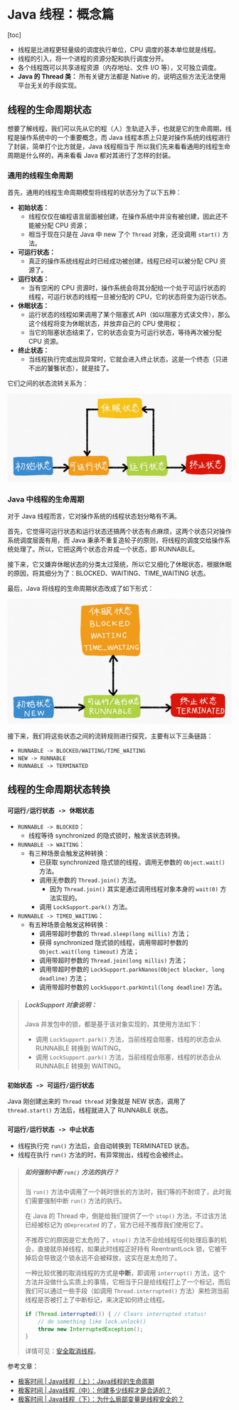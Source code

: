 # Java 线程：概念篇

[toc]

- 线程是比进程更轻量级的调度执行单位，CPU 调度的基本单位就是线程。
- 线程的引入，将一个进程的资源分配和执行调度分开。
- 各个线程既可以共享进程资源（内存地址、文件 I/O 等），又可独立调度。
- **Java 的 Thread 类：** 所有关键方法都是 Native 的，说明这些方法无法使用平台无关的手段实现。


## 线程的生命周期状态

想要了解线程，我们可以先从它的程（人）生轨迹入手，也就是它的生命周期，线程是操作系统中的一个重要概念，而 Java 线程本质上只是对操作系统的线程进行了封装，简单打个比方就是，Java 线程相当于
所以我们先来看看通用的线程生命周期是什么样的，再来看看 Java 都对其进行了怎样的封装。

### 通用的线程生命周期

首先，通用的线程生命周期模型将线程的状态分为了以下五种：
- **初始状态：**
    - 线程仅仅在编程语言层面被创建，在操作系统中并没有被创建，因此还不能被分配 CPU 资源；
    - 相当于现在只是在 Java 中 new 了个 `Thread` 对象，还没调用 `start()` 方法。
- **可运行状态：**
    - 真正的操作系统线程此时已经成功被创建，线程已经可以被分配 CPU 资源了。
- **运行状态：**
    - 当有空闲的 CPU 资源时，操作系统会将其分配给一个处于可运行状态的线程，可运行状态的线程一旦被分配的 CPU，它的状态将变为运行状态。
- **休眠状态：**
    - 运行状态的线程如果调用了某个阻塞式 API（如以阻塞方式读文件），那么这个线程将变为休眠状态，并放弃自己的 CPU 使用权；
    - 当它的阻塞状态结束了，它的状态会变为可运行状态，等待再次被分配 CPU 资源。
- **终止状态：**
    - 当线程执行完或出现异常时，它就会进入终止状态，这是一个终态（只进不出的饕餮状态），就是挂了。

它们之间的状态流转关系为：

![通用线程生命周期](media/%E9%80%9A%E7%94%A8%E7%BA%BF%E7%A8%8B%E7%94%9F%E5%91%BD%E5%91%A8%E6%9C%9F-1.jpeg)


### Java 中线程的生命周期

对于 Java 线程而言，它对操作系统的线程状态划分略有不满。

首先，它觉得可运行状态和运行状态还搞两个状态有点麻烦，这两个状态只对操作系统调度层面有用，而 Java 秉承不重复造轮子的原则，将线程的调度交给操作系统处理了。所以，它把这两个状态合并成一个状态，即 RUNNABLE。

接下来，它又嫌弃休眠状态的分类太过笼统，所以它又细化了休眠状态，根据休眠的原因，将其细分为了：BLOCKED、WAITING、TIME_WAITING 状态。

最后，Java 将线程的生命周期状态改成了如下形式：

![Java线程生命周期](media/Java%E7%BA%BF%E7%A8%8B%E7%94%9F%E5%91%BD%E5%91%A8%E6%9C%9F-1.jpeg)

接下来，我们将这些状态之间的流转规则进行探究，主要有以下三条链路：
- `RUNNABLE -> BLOCKED/WAITING/TIME_WAITING`
- `NEW -> RUNNABLE`
- `RUNNABLE -> TERMINATED`


## 线程的生命周期状态转换

### `可运行/运行状态 -> 休眠状态`

- `RUNNABLE -> BLOCKED`：
    - 线程等待 synchronized 的隐式锁时，触发该状态转换。
- `RUNNABLE -> WAITING`：
    - 有三种场景会触发这种转换：
        - 已获取 synchronized 隐式锁的线程，调用无参数的 `Object.wait()` 方法。
        - 调用无参数的 `Thread.join()` 方法。
            - 因为 `Thread.join()` 其实是通过调用线程对象本身的 `wait(0)` 方法实现的。
        - 调用 `LockSupport.park()` 方法。
- `RUNNABLE -> TIMED_WAITING`：
    - 有五种场景会触发这种转换：
        - 调用带超时参数的 `Thread.sleep(long millis)` 方法；
        - 获得 synchronized 隐式锁的线程，调用带超时参数的 `Object.wait(long timeout)` 方法；
        - 调用带超时参数的 `Thread.join(long millis)` 方法；
        - 调用带超时参数的 `LockSupport.parkNanos(Object blocker, long deadline)` 方法；
        - 调用带超时参数的 `LockSupport.parkUntil(long deadline)` 方法。

> ##### LockSupport 对象说明：
> 
> Java 并发包中的锁，都是基于该对象实现的，其使用方法如下：
> - 调用 `LockSupport.park()` 方法，当前线程会阻塞，线程的状态会从 RUNNABLE 转换到 WAITING。
> - 调用 `LockSupport.park()` 方法，当前线程会阻塞，线程的状态会从 RUNNABLE 转换到 WAITING。

### `初始状态 -> 可运行/运行状态`

Java 刚创建出来的 `Thread thread` 对象就是 NEW 状态，调用了 `thread.start()` 方法后，线程就进入了 RUNNABLE 状态。


### `可运行/运行状态 -> 中止状态`

- 线程执行完 `run()` 方法后，会自动转换到 TERMINATED 状态。
- 线程在执行 `run()` 方法的时，有异常抛出，线程也会被终止。

> ##### 如何强制中断 `run()` 方法的执行？
> 
> 当 `run()` 方法中调用了一个耗时很长的方法时，我们等的不耐烦了，此时我们需要强制中断 `run()` 方法的执行。
> 
> 在 Java 的 Thread 中，倒是给我们提供了一个 `stop()` 方法，不过该方法已经被标记为 `@Deprecated` 的了，官方已经不推荐我们使用它了。
> 
> 不推荐它的原因是它太危险了，`stop()` 方法不会给线程任何处理后事的机会，直接就杀掉线程，如果此时线程正好持有 ReentrantLock 锁，它被干掉后会导致这个锁永远不会被释放，这实在是太危险了。
> 
> 一种比较优雅的取消线程的方式是**中断**，即调用 `interrupt()` 方法，这个方法并没做什么实质上的事情，它相当于只是给线程打上了一个标记，而后我们可以通过一些手段（如调用 `Thread.interrupted()` 方法）来检测当前线程是否被打上了中断标记，来决定如何终止线程。
> 
> ```java
> if (Thread.interrupted()) { // Clears interrupted status!
>     // do something like lock.unlock()
>     throw new InterruptedException();
> }
> ```
> 
> 详情可见：[安全取消线程](../../../Ch2-构造安全的并发应用程序/04-安全取消线程.md)。

参考文章：
- [极客时间 | Java线程（上）：Java线程的生命周期](https://time.geekbang.org/column/article/86366)
- [极客时间 | Java线程（中）：创建多少线程才是合适的？](https://time.geekbang.org/column/article/86666)
- [极客时间 | Java线程（下）：为什么局部变量是线程安全的？](https://time.geekbang.org/column/article/86695)